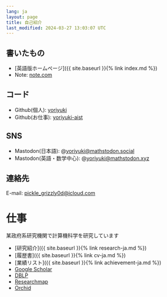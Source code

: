 ```yaml
---
lang: ja
layout: page
title: 自己紹介
last_modified: 2024-03-27 13:03:07 UTC
---
```


## 書いたもの
- [英語版ホームページ]({{ site.baseurl }}{% link index.md %})
- Note: [note.com](https://note.com/yoriyuki/)
  
## コード
- Github(個人): [yoriyuki](https://github.com/yoriyuki)
- Github(お仕事): [yoriyuki-aist](https://github.com/yoriyuki-aist)

## SNS
- Mastodon(日本語): @yoriyuki@mathstodon.social
- Mastodon(英語・数学中心): @yoriyuki@mathstodon.xyz

## 連絡先

E-mail: pickle_grizzly0d@icloud.com

# 仕事

某政府系研究機関で計算機科学を研究しています

- [研究紹介]({{ site.baseurl }}{% link research-ja.md %})
- [履歴書]({{ site.baseurl }}{% link cv-ja.md %})
- [業績リスト]({{ site.baseurl }}{% link achievement-ja.md %})
- [Google Scholar](http://scholar.google.co.jp/citations?user=lL_rG2gAAAAJ&hl=ja&oi=ao)
- [DBLP](http://www.informatik.uni-trier.de/~ley/pers/hd/y/Yamagata:Yoriyuki)
- [Researchmap](https://researchmap.jp/yoriyuki)
- [Orchid](https://orcid.org/0000-0003-2096-677X)
